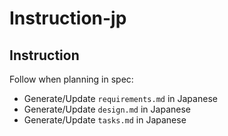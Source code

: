 # Instruction-jp

<!------------------------------------------------------------------------------------
   Add Rules to this file or a short description and have Kiro refine them for you:
------------------------------------------------------------------------------------->

## Instruction

Follow when planning in spec:

- Generate/Update `requirements.md` in Japanese
- Generate/Update `design.md` in Japanese
- Generate/Update `tasks.md` in Japanese
